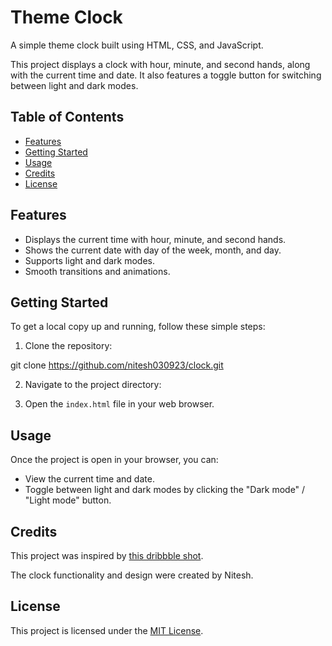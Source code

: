 # Theme Clock

A simple theme clock built using HTML, CSS, and JavaScript.

This project displays a clock with hour, minute, and second hands, along with the current time and date. It also features a toggle button for switching between light and dark modes.

## Table of Contents

- [Features](#features)
- [Getting Started](#getting-started)
- [Usage](#usage)
- [Credits](#credits)
- [License](#license)


## Features

- Displays the current time with hour, minute, and second hands.
- Shows the current date with day of the week, month, and day.
- Supports light and dark modes.
- Smooth transitions and animations.

## Getting Started

To get a local copy up and running, follow these simple steps:

1. Clone the repository:

git clone https://github.com/nitesh030923/clock.git


2. Navigate to the project directory:


3. Open the `index.html` file in your web browser.

## Usage

Once the project is open in your browser, you can:

- View the current time and date.
- Toggle between light and dark modes by clicking the "Dark mode" / "Light mode" button.

## Credits

This project was inspired by [this dribbble shot](https://dribbble.com/shots/5958443-Alarm-clock).

The clock functionality and design were created by Nitesh.

## License

This project is licensed under the [MIT License](LICENSE).
